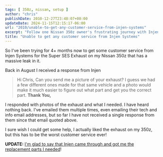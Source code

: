 ```yaml
---
tags: [ 350z, nissan, setup ]
author: "chris"
publishDate: 2010-12-27T23:48:07+00:00
updateDate: 2024-11-15T12:15:17-06:00
url: "2010/unable-to-get-any-customer-service-from-injen-systems"
excerpt: "Follow one Nissan 350z owner's frustrating journey with Injen Systems' customer service, ending in a satisfactory resolution."
title: "Unable to get any customer service from Injen Systems"
---
```


So I've been trying for 4+ months now to get some customer service from Injen Systems for the Super SES Exhaust on my Nissan 350z that has a massive leak in it.

Back in August I received a response from Injen

<blockquote>  
    Hi Chris,
    Can you send me a picture of your exhaust? I guess we had a few different ones made for that same vehicle and a photo would make it much easier to figure out what part and get you the correct part.
    <strong><b>Thank You,</b></strong>
</blockquote>  

I responded with photos of the exhaust and what I needed. I have heard nothing back. I've emailed them multiple times, even emailing their tech and info email addresses, but so far I have not received a single response from them since that email quoted above.

I sure wish I could get some help, I actually liked the exhaust on my 350z, but this has to be the worst customer service ever!


**UPDATE:** [I'm glad to say that Injen came through and got me the replacement parts I needed](injen-customer-service-update-it-rocks)!
